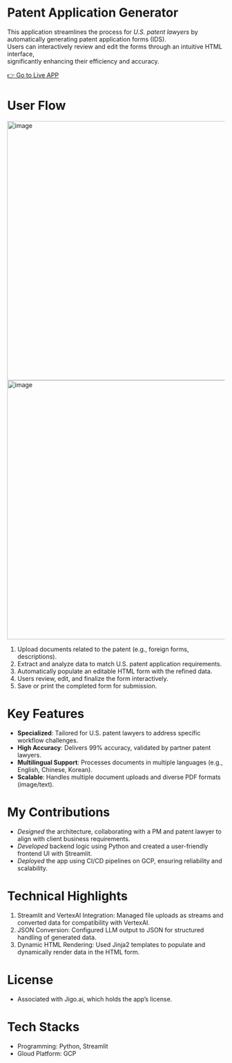 # Patent Application Generator
This application streamlines the process for _U.S. patent lawyers_ by automatically generating patent application forms (IDS).<br>
Users can interactively review and edit the forms through an intuitive HTML interface,<br> 
significantly enhancing their efficiency and accuracy.

[👉 Go to Live APP](https://patent-application-generator-787703115620.us-west1.run.app)

# User Flow
<img width="600" alt="image" src="https://github.com/user-attachments/assets/f37a216c-4ffa-428e-8601-51196f1c2968" />
<img width="600" alt="image" src="https://github.com/user-attachments/assets/47e53105-312a-4e00-a686-5f71dfee75bb" />


1.  Upload documents related to the patent (e.g., foreign forms, descriptions).
2.	Extract and analyze data to match U.S. patent application requirements.
3.	Automatically populate an editable HTML form with the refined data.
4.	Users review, edit, and finalize the form interactively.
5.	Save or print the completed form for submission.


# Key Features
- **Specialized**: Tailored for U.S. patent lawyers to address specific workflow challenges.
- **High Accuracy**: Delivers 99% accuracy, validated by partner patent lawyers.
- **Multilingual Support**: Processes documents in multiple languages (e.g., English, Chinese, Korean).
- **Scalable**: Handles multiple document uploads and diverse PDF formats (image/text).

# My Contributions 
- _Designed_ the architecture, collaborating with a PM and patent lawyer to align with client business requirements.
- _Developed_ backend logic using Python and created a user-friendly frontend UI with Streamlit.
- _Deployed_ the app using CI/CD pipelines on GCP, ensuring reliability and scalability.

# Technical Highlights
1. Streamlit and VertexAI Integration: Managed file uploads as streams and converted data for compatibility with VertexAI.
2. JSON Conversion: Configured LLM output to JSON for structured handling of generated data.
3.	Dynamic HTML Rendering: Used Jinja2 templates to populate and dynamically render data in the HTML form.

# License
- Associated with Jigo.ai, which holds the app’s license.

# Tech Stacks
- Programming: Python, Streamlit
- Gloud Platform: GCP
